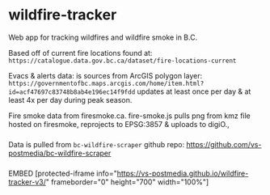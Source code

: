  # wildfire-tracker
 Web app for tracking wildfires and wildfire smoke in B.C.

Based off of current fire locations found at: `https://catalogue.data.gov.bc.ca/dataset/fire-locations-current`

Evacs & alerts data: is sources from ArcGIS polygon layer: `https://governmentofbc.maps.arcgis.com/home/item.html?id=acf47697c83748b8ab4e196ec14f9fdd` updates at least once per day & at least 4x per day during peak season.

Fire smoke data from firesmoke.ca.
fire-smoke.js pulls png from kmz file hosted on firesmoke, reprojects to EPSG:3857 & uploads to digiO.,

### 
Data is pulled from `bc-wildfire-scraper` github repo: https://github.com/vs-postmedia/bc-wildfire-scraper



###
EMBED
[protected-iframe info="https://vs-postmedia.github.io/wildfire-tracker-v3/" frameborder="0" height="700" width="100%"]

